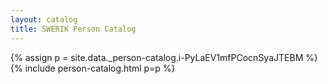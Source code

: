 ```yaml
---
layout: catalog
title: SWERIK Person Catalog
---
```

{% assign p = site.data._person-catalog.i-PyLaEV1mfPCocnSyaJTEBM %}
{% include person-catalog.html p=p %}


